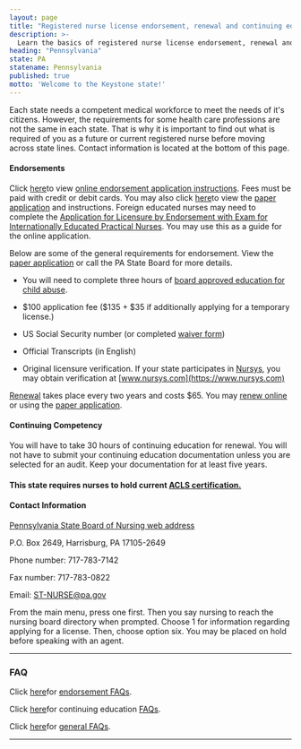 ```yaml
---
layout: page
title: "Registered nurse license endorsement, renewal and continuing education in Pennsylvania | ACLS Training Center"
description: >-
  Learn the basics of registered nurse license endorsement, renewal and continuing education in Pennsylvania.
heading: "Pennsylvania"
state: PA
statename: Pennsylvania
published: true
motto: 'Welcome to the Keystone state!'
---
```


Each state needs a competent medical workforce to meet the needs of it's
citizens. However, the requirements for some health care professions are
not the same in each state. That is why it is important to find out what
is required of you as a future or current registered nurse before moving
across state lines. Contact information is located at the bottom of this
page.

#### Endorsements

Click
[here](https://www.dos.pa.gov/ProfessionalLicensing/BoardsCommissions/Nursing/Documents/Applications%20and%20Forms/Online%20Instr%20Grad%20Exam%20GTPP.pdf)to
view [online endorsement application
instructions](https://www.dos.pa.gov/ProfessionalLicensing/BoardsCommissions/Nursing/Documents/Applications%20and%20Forms/Online%20Instr%20Grad%20Exam%20GTPP.pdf).
Fees must be paid with credit or debit cards. You may also click
[here](https://www.dos.pa.gov/ProfessionalLicensing/BoardsCommissions/Nursing/Documents/Applications%20and%20Forms/Endorsement%20App.pdf)to
view the [paper
application](https://www.dos.pa.gov/ProfessionalLicensing/BoardsCommissions/Nursing/Documents/Applications%20and%20Forms/Endorsement%20App.pdf)
and instructions. Foreign educated nurses may need to complete the
[Application for Licensure by Endorsement with Exam for Internationally
Educated Practical
Nurses](https://www.dos.pa.gov/ProfessionalLicensing/BoardsCommissions/Nursing/Documents/Applications%20and%20Forms/Endorsement%20INT%20Exam%20App.pdf).
You may use this as a guide for the online application.

Below are some of the general requirements for endorsement. View the
[paper
application](https://www.dos.pa.gov/ProfessionalLicensing/BoardsCommissions/Nursing/Documents/Applications%20and%20Forms/Endorsement%20App.pdf)
or call the PA State Board for more details.

-   You will need to complete three hours of [board approved education
    for child
    abuse](https://www.dos.pa.gov/ProfessionalLicensing/BoardsCommissions/Pages/Act-31.aspx).

-   \$100 application fee (\$135 + \$35 if additionally applying for a
    temporary license.)

-   US Social Security number (or completed [waiver
    form](https://www.dos.pa.gov/ProfessionalLicensing/BoardsCommissions/Nursing/Documents/Applications%20and%20Forms/SSN%20Waiver%20Form.pdf))

-   Official Transcripts (in English)

-   Original licensure verification. If your state participates in
    [Nursys](https://www.nursys.com), you may obtain verification at
    [www.nursys.com](https://www.nursys.com)

[Renewal](https://www.dos.pa.gov/ProfessionalLicensing/BoardsCommissions/Nursing/Pages/Renewal%20Information.aspx) takes
place every two years and costs \$65. You may [renew
online](https://www.pals.pa.gov/) or using the [paper
application](https://www.pals.pa.gov).

#### Continuing Competency

You will have to take 30 hours of continuing education for renewal. You
will not have to submit your continuing education documentation unless
you are selected for an audit. Keep your documentation for at least five
years.

#### This state requires nurses to hold current [ACLS certification.](https://www.acls.net/pennsylvania-acls-pals-bls.htm)

#### Contact Information

[Pennsylvania State Board of Nursing web
address](https://www.dos.pa.gov/ProfessionalLicensing/BoardsCommissions/Nursing/Pages/default.aspx)

P.O. Box 2649, Harrisburg, PA 17105-2649

Phone number: 717-783-7142

Fax number: 717-783-0822

Email:
[ST-NURSE@pa.gov](mailto:ST-NURSE@pa.gov?subject=License%20renewals%20and%20endorsements&body=Hi%2C%0A%0AI%20was%20on%20the%20ACLS%20Training%20Center%20website%20RNMobility.com%20and%20read%20that%20I%20can%20send%20my%20questions%20for%20the%20Pennsylvania%20State%20Board%20of%20Nursing%20here.)

From the main menu, press one first. Then you say nursing to reach the
nursing board directory when prompted. Choose 1 for information
regarding applying for a license. Then, choose option six. You may be
placed on hold before speaking with an agent.

* * * * *

### FAQ

Click
[here](https://www.dos.pa.gov/ProfessionalLicensing/BoardsCommissions/Nursing/Documents/Applications%20and%20Forms/FAQs%20for%20End%20TPP.pdf)for
[endorsement
FAQs](https://www.dos.pa.gov/ProfessionalLicensing/BoardsCommissions/Nursing/Documents/Applications%20and%20Forms/FAQs%20for%20End%20TPP.pdf).

Click
[here](https://www.dos.pa.gov/ProfessionalLicensing/BoardsCommissions/Nursing/Documents/Applications%20and%20Forms/FAQ%20RNce.pdf)for
continuing education
[FAQs](https://www.dos.pa.gov/ProfessionalLicensing/BoardsCommissions/Nursing/Documents/Applications%20and%20Forms/FAQ%20RNce.pdf).

Click
[here](https://www.dos.pa.gov/ProfessionalLicensing/BoardsCommissions/Nursing/Pages/General-Information.aspx)for
[general
FAQs](https://www.dos.pa.gov/ProfessionalLicensing/BoardsCommissions/Nursing/Pages/General-Information.aspx).

* * * * *

